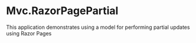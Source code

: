 Mvc.RazorPagePartial
===

This application demonstrates using a model for performing partial updates using Razor Pages
